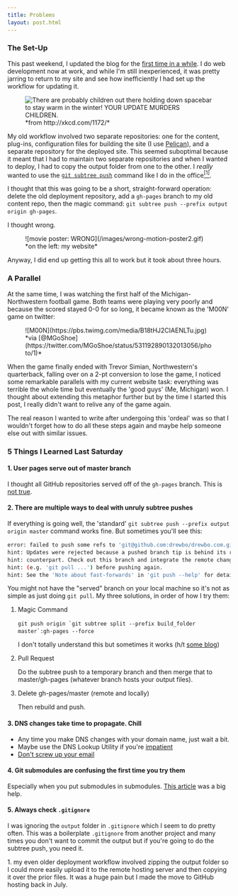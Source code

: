 ```yaml
---
title: Problems
layout: post.html
---
```


### The Set-Up

This past weekend, I updated the blog for the [first time in a while](/2014-11-08-july-and/). I do web development now at work, and while I'm still inexperienced, it was pretty jarring to return to my site and see how inefficiently I had set up the workflow for updating it.

<figure>
<img style="height:400px; width:auto;" src="http://imgs.xkcd.com/comics/workflow.png" alt="There are probably children out there holding down spacebar to stay warm in the winter! YOUR UPDATE MURDERS CHILDREN.">
  <figcaption>*from http://xkcd.com/1172/*</figcaption>
</figure>

My old workflow involved two separate repositories: one for the content, plug-ins, configuration files for building the site (I use [Pelican](http://docs.getpelican.com/en/3.5.0/)), and a separate repository for the deployed site. This seemed suboptimal because it meant that I had to maintain two separate repositories and when I wanted to deploy, I had to copy the output folder from one to the other. I *really* wanted to use the [`git subtree push`](http://git-scm.com/book/en/v1/Git-Tools-Subtree-Merging) command like I do in the office[<sup>[1]</sup>](#footnote-1).

I thought that this was going to be a short, straight-forward operation: delete the old deployment repository, add a `gh-pages` branch to my old content repo, then the magic command: `git subtree push --prefix output origin gh-pages`.

I thought wrong.

<figure>
![movie poster: WRONG](/images/wrong-motion-poster2.gif)
<figcaption>*on the left: my website*</figcaption>
</figure>

Anyway, I did end up getting this all to work but it took about three hours.

### A Parallel

At the same time, I was watching the first half of the Michigan-Northwestern football game. Both teams were playing very poorly and because the scored stayed 0-0 for so long, it became known as the 'M00N' game on twitter:

<figure>
![M00N](https://pbs.twimg.com/media/B18tHJ2CIAENLTu.jpg)
<figcaption>*via [@MGoShoe](https://twitter.com/MGoShoe/status/531192890132013056/photo/1)*</figcaption>
</figure>

When the game finally ended with Trevor Simian, Northwestern's quarterback, falling over on a 2-pt conversion to lose the game, I noticed some remarkable parallels with my current website task: everything was terrible the whole time but eventually the 'good guys' (Me, Michigan) won. I thought about extending this metaphor further but by the time I started this post, I really didn't want to relive any of the game again.

The real reason I wanted to write after undergoing this 'ordeal' was so that I wouldn't forget how to do all these steps again and maybe help someone else out with similar issues.

### 5 Things I Learned Last Saturday

#### 1. User pages serve out of master branch

I thought all GitHub repositories served off of the `gh-pages` branch. This is [not true](https://help.github.com/articles/user-organization-and-project-pages/#user--organization-pages).

#### 2. There are multiple ways to deal with unruly subtree pushes

If everything is going well, the 'standard' `git subtree push --prefix output origin master` command works fine. But sometimes you'll see this:

```bash
error: failed to push some refs to 'git@github.com:drewbo/drewbo.com.git'
hint: Updates were rejected because a pushed branch tip is behind its remote
hint: counterpart. Check out this branch and integrate the remote changes
hint: (e.g. 'git pull ...') before pushing again.
hint: See the 'Note about fast-forwards' in 'git push --help' for details
```

You might not have the "served" branch on your local machine so it's not as simple as just doing `git pull`. My three solutions, in order of how I try them:

1. Magic Command

    ``git push origin `git subtree split --prefix build_folder master`:gh-pages --force``

    I don't totally understand this but sometimes it works (h/t [some blog](http://stevenclontz.com/blog/2014/05/08/git-subtree-push-for-deployment/))

2. Pull Request

    Do the subtree push to a temporary branch and then merge that to master/gh-pages (whatever branch hosts your output files).

3. Delete gh-pages/master (remote and locally)

    Then rebuild and push.

#### 3. DNS changes take time to propagate. Chill

- Any time you make DNS changes with your domain name, just wait a bit.
- Maybe use the DNS Lookup Utility if you're [impatient](http://linux.die.net/man/1/dig)
- [Don't screw up your email](http://imakewebthings.com/blog/github-pages-email/)

#### 4. Git submodules are confusing the first time you try them

Especially when you put submodules in submodules. [This article](https://chrisjean.com/git-submodules-adding-using-removing-and-updating/) was a big help.

#### 5. Always check `.gitignore`

I was ignoring the `output` folder in `.gitignore` which I seem to do pretty often. This was a boilerplate `.gitignore` from another project and many times you don't want to commit the output but if you're going to do the subtree push, you need it.

<div class="footnotes">
1. <a name="footnote-1"></a> my even older deployment workflow involved zipping the output folder so I could more easily upload it to the remote hosting server and then copying it over the prior files. It was a huge pain but I made the move to GitHub hosting back in July.
</div>
